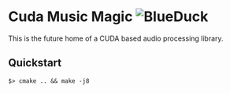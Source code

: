 # Cuda Music Magic ![BlueDuck](http://cjhanks.name/blueduck.png)

This is the future home of a CUDA based audio processing library.

<!--
[Weblog](http://cjhanks.name/cmm-blog.html)
-->


## Quickstart

```
$> cmake .. && make -j8
```

